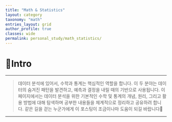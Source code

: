 ```yaml
---
title: "Math & Statistics"
layout: category
taxonomy: "math"
entries_layout: grid
author_profile: true
classes: wide
permalink: personal_study/math_statistics/
---
```


# 📌Intro
---
> 데이터 분석에 있어서, 수학과 통계는 핵심적인 역할을 합니다. 이 두 분야는 데이터의 숨겨진 패턴을 발견하고, 예측과 결정을 내릴 때의 기반으로 사용됩니다. 이 페이지에서는 데이터 분석을 위한 기본적인 수학 및 통계의 개념, 원리, 그리고 활용 방법에 대해 탐색하며 공부한 내용들을 체계적으로 정리하고 공유하려 합니다. 같은 길을 걷는 누군가에게 이 포스팅이 조금이나마 도움이 되길 바랍니다🙏

---

